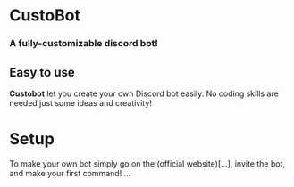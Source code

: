# CustoBot
### A fully-customizable discord bot!

## Easy to use

**Custobot** let you create your own Discord bot easily.
No coding skills are needed just some ideas and creativity!

# Setup

To make your own bot simply go on the (official website)[...], invite the bot, and make your first command!
...
